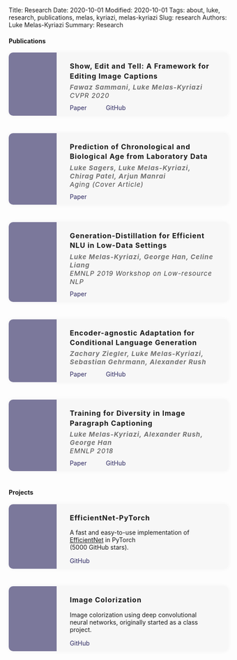 Title: Research
Date: 2020-10-01
Modified: 2020-10-01
Tags: about, luke, research, publications, melas, kyriazi, melas-kyriazi
Slug: research
Authors: Luke Melas-Kyriazi
Summary: Research

<!-- CSS Styles for Page -->
<style>
div.page-container.page-container {
    margin-top: 0px;
}
div.article-header-container.article-header-container {
    display: none;
}
</style>


<!-- CSS Styles for the project cards -->
<style>

    .projects-container {
        margin-bottom: 40px;
    }

    .project {
        background-color: #f7f7f7;
        border-radius: 10px;
        box-shadow: 0 0px 10px rgba(0, 0, 0, 0.05);
        display: flex;
        max-width: 100%;
        overflow: hidden;
        width: 100%;
        transition: box-shadow 0.2s ease-in-out;
    }

    .dark-theme .project {
        background-color: #2f3335;
    }
    
    .project:hover {
        box-shadow: 0 0px 10px rgba(0, 0, 0, 0.20);
    }

    .project.project h4 {
        letter-spacing: 1px;
        margin: 10px 0 5px 0;
        font-weight: bold;
        font-size: 16px;
        line-height: 1.4;
    }
    
    .project.project h5 {
        opacity: 0.6;
        margin: 0;
        letter-spacing: 1px;
        font-style: italic;
        font-size: 15px;
    }

    .project.project h6 {
        opacity: 0.8;
        margin: 0;
        letter-spacing: 1px;
        /* font-style: italic; */
        font-size: 15px;
    }

    .project-preview {
        /* color: #fff; */
        width: 33%;
        max-width: 250px;
        background-color: #2A265F;
        background-size: cover;
        background-position: center;
        padding: 0px;
        opacity: 60%;
        transition: opacity 0.4s ease-in-out;
    }

    .project:hover .project-preview {
        opacity: 80%;
    }

    .project-info {
        padding: 10px 30px;
        position: relative;
        width: 100%;
    }

    .btn {
        background-color: #2A265F;
        border: 0;
        border-radius: 50px;
        color: #fff;
        padding: 12px 25px;
        position: absolute;
        bottom: 30px;
        right: 30px;
        letter-spacing: 1px;
    }

    .project-links {
        margin-top: 10px;
    }

    .project-links.project-links a {
        padding: 0px 40px 0px 0px;
        text-decoration: none;
        font-size: 14px;
        color: #2a265f;
    }

    .project-info p {
        font-size: 14px;
    }

    @media only screen and (max-width: 600px) {
        .project-preview {
            display: none;
        }
    }



</style>

#### Publications 

<!-- TEMPLATE -->
<!-- <div class="projects-container">
	<div class="project">
		<div class="project-preview" 
             style="background-image: url('/assets/images/research/[FILENAME]')">
        </div>
		<div class="project-info">
			<h4>Title</h4>
			<h5>Authors</h5>
			<h6>Venue</h6>
            <div class="project-links">
                <a href="#">Paper</a>
                <a href="#">Project Page</a>
                <a href="#">GitHub</a>
            </div>
		</div>
	</div>
</div> -->


<div class="projects-container">
	<div class="project">
		<div class="project-preview" 
             style="background-image: url('/assets/images/research/show-edit-tell.png')">
        </div>
		<div class="project-info">
			<h4>Show, Edit and Tell: A Framework for Editing Image Captions</h4>
			<h5>Fawaz Sammani, Luke Melas-Kyriazi</h5>
			<h6>CVPR 2020</h6>
            <div class="project-links">
                <a href="https://arxiv.org/abs/2003.03107">Paper</a>
                <a href="https://github.com/fawazsammani/show-edit-tell">GitHub</a>
            </div>
		</div>
	</div>
</div>


<div class="projects-container">
	<div class="project">
		<div class="project-preview" 
             style="background-image: url('/assets/images/research/aging-cover.png')">
        </div>
		<div class="project-info">
			<h4>Prediction of Chronological and Biological Age from Laboratory Data</h4>
			<h5>Luke Sagers, Luke Melas-Kyriazi, Chirag Patel, Arjun Manrai</h5>
			<h6>Aging (Cover Article)</h6>
            <div class="project-links">
                <a href="https://www.ncbi.nlm.nih.gov/pmc/articles/PMC7244024/">Paper</a>
            </div>
		</div>
	</div>
</div>

<div class="projects-container">
	<div class="project">
		<div class="project-preview" 
             style="background-image: url('/assets/images/research/generation-distillation.png')">
        </div>
		<div class="project-info">
			<h4>Generation-Distillation for Efficient NLU in Low-Data Settings</h4>
			<h5>Luke Melas-Kyriazi, George Han, Celine Liang</h5>
			<h6>EMNLP 2019 Workshop on Low-resource NLP</h6>
            <div class="project-links">
                <a href="https://arxiv.org/abs/2002.00733">Paper</a>
            </div>
		</div>
	</div>
</div>

<div class="projects-container">
	<div class="project">
		<div class="project-preview" 
             style="background-image: url('/assets/images/research/ea-adaptation.png')">
        </div>
		<div class="project-info">
			<h4>Encoder-agnostic Adaptation for Conditional Language Generation</h4>
			<h5>Zachary Ziegler, Luke Melas-Kyriazi, Sebastian Gehrmann, Alexander Rush</h5>
			<!-- <h6>:'(</h6> -->
            <div class="project-links">
                <a href="https://arxiv.org/abs/1908.06938">Paper</a>
                <a href="https://github.com/harvardnlp/encoder-agnostic-adaptation">GitHub</a>
            </div>
		</div>
	</div>
</div>

<div class="projects-container">
	<div class="project">
		<div class="project-preview" 
             style="background-image: url('/assets/images/research/image-paragraph-captioning.png')">
        </div>
		<div class="project-info">
			<h4>Training for Diversity in Image Paragraph Captioning</h4>
			<h5>Luke Melas-Kyriazi, Alexander Rush, George Han</h5>
			<h6>EMNLP 2018</h6>
            <div class="project-links">
                <a href="https://www.aclweb.org/anthology/D18-1084/">Paper</a>
                <a href="https://github.com/lukemelas/image-paragraph-captioning">GitHub</a>
            </div>
		</div>
	</div>
</div>

#### Projects

<div class="projects-container">
	<div class="project">
		<div class="project-preview" style="background-image: url('/assets/images/research/efficientnet.png')">
		</div>
		<div class="project-info">
			<h4>EfficientNet-PyTorch</h4>
			<p>A fast and easy-to-use implementation of <a href="https://arxiv.org/abs/1905.11946">EfficientNet</a> in PyTorch <br />(5000 GitHub stars).</p>
            <div class="project-links">
                <a href="https://github.com/lukemelas/EfficientNet-PyTorch">GitHub</a>
            </div>
		</div>
	</div>
</div>

<div class="projects-container">
	<div class="project">
		<div class="project-preview" style="background-image: url('/assets/images/colorization/model.jpg')">
		</div>
		<div class="project-info">
			<h4>Image Colorization</h4>
			<p>Image colorization using deep convolutional neural networks, originally started as a class project. </p>
            <div class="project-links">
                <a href="https://github.com/lukemelas/Automatic-Image-Colorization">GitHub</a>
            </div>
		</div>
	</div>
</div>









